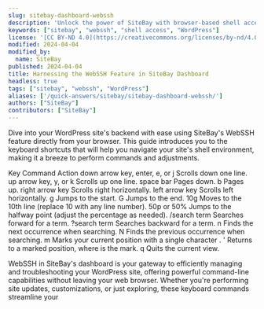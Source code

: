 ```yaml
---
slug: sitebay-dashboard-webssh
description: 'Unlock the power of SiteBay with browser-based shell access for your WordPress site.'
keywords: ["sitebay", "webssh", "shell access", "WordPress"]
license: '[CC BY-ND 4.0](https://creativecommons.org/licenses/by-nd/4.0)'
modified: 2024-04-04
modified_by:
  name: SiteBay
published: 2024-04-04
title: Harnessing the WebSSH Feature in SiteBay Dashboard
headless: true
tags: ["sitebay", "webssh", "WordPress"]
aliases: ['/quick-answers/sitebay/sitebay-dashboard-webssh/']
authors: ["SiteBay"]
contributors: ["SiteBay"]
---
```


Dive into your WordPress site's backend with ease using SiteBay's WebSSH feature directly from your browser. This guide introduces you to the keyboard shortcuts that will help you navigate your site's shell environment, making it a breeze to perform commands and adjustments.

Key Command	Action
down arrow key, enter, e, or j	Scrolls down one line.
up arrow key, y, or k	Scrolls up one line.
space bar	Pages down.
b	Pages up.
right arrow key	Scrolls right horizontally.
left arrow key	Scrolls left horizontally.
g	Jumps to the start.
G	Jumps to the end.
10g	Moves to the 10th line (replace 10 with any line number).
50p or 50%	Jumps to the halfway point (adjust the percentage as needed).
/search term	Searches forward for a term.
?search term	Searches backward for a term.
n	Finds the next occurrence when searching.
N	Finds the previous occurrence when searching.
m<c>	Marks your current position with a single character <c>.
'<c>	Returns to a marked position, where <c> is the mark.
q	Quits the current view.

WebSSH in SiteBay's dashboard is your gateway to efficiently managing and troubleshooting your WordPress site, offering powerful command-line capabilities without leaving your web browser. Whether you're performing site updates, customizations, or just exploring, these keyboard commands streamline your